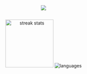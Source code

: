 <div align="center">
  <img src="https://profile-counter.glitch.me/noureddine-t/count.svg?" />
</div>

##

<div align="center">
  
  <img src="https://streak-stats.demolab.com?user=noureddine-t&mode=daily&theme=dark&hide_border=true&border_radius=5" height="150" alt="streak stats" />

  <img src="https://github-readme-stats.vercel.app/api/top-langs?username=noureddine-t&layout=compact&theme=dark&hide_border=true&langs_count=10&card_width=400" alt="languages" />




  
</div>

<div align="center">
</div>
